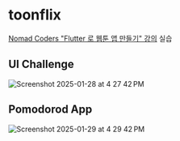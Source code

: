 # toonflix

[Nomad Coders "Flutter 로 웹툰 앱 만들기" 강의](https://nomadcoders.co/flutter-for-beginners/lobby) 실습

## UI Challenge

![Screenshot 2025-01-28 at 4 27 42 PM](https://github.com/user-attachments/assets/8e19da29-19bc-4f6e-ad61-42e185d10e13)

## Pomodorod App

![Screenshot 2025-01-29 at 4 29 42 PM](https://github.com/user-attachments/assets/6df04dd3-26dd-46f2-86d2-6f0a00ada359)
